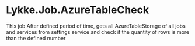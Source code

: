 # Lykke.Job.AzureTableCheck

This job After defined period of time, gets all AzureTableStorage of all jobs and services from settings service and check if the quantity of rows is more than the defined number
